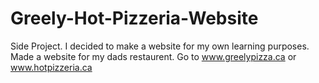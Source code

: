 Greely-Hot-Pizzeria-Website
===========================

Side Project. 
I decided to make a website for my own learning purposes. 
Made a website for my dads restaurent. 
Go to www.greelypizza.ca or www.hotpizzeria.ca 
